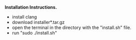**Installation Instructions.**

- install clang
- download installer*.tar.gz
- open the terminal in the directory with the "install.sh" file.
- run "sudo ./install.sh"
